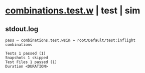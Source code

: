 # [combinations.test.w](../../../../../../examples/tests/sdk_tests/math/combinations.test.w) | test | sim

## stdout.log
```log
pass ─ combinations.test.wsim » root/Default/test:inflight combinations

Tests 1 passed (1)
Snapshots 1 skipped
Test Files 1 passed (1)
Duration <DURATION>
```

